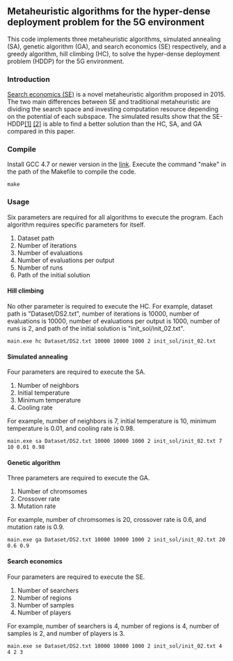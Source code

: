 ## Metaheuristic algorithms for the hyper-dense deployment problem for the 5G environment
This code implements three metaheuristic algorithms, simulated annealing (SA), genetic algorithm (GA), and search economics (SE) respectively, and a greedy algorithm, hill climbing (HC), to solve the hyper-dense deployment problem (HDDP) for the 5G environment.

### Introduction
[Search economics (SE)](https://doi.org/10.1109/SMC.2015.447) is a novel metaheuristic algorithm proposed in 2015. The two main differences between SE and traditional metaheuristic are dividing the search space and investing computation resource depending on the potential of each subspace. The simulated results show that the SE-HDDP[[1]](https://doi.org/10.1016/j.procs.2018.10.161) [[2]](https://doi.org/10.1007/s12652-019-01353-8) is able to find a better solution than the HC, SA, and GA compared in this paper.

### Compile
Install GCC 4.7 or newer version in the [link](https://sourceforge.net/projects/mingw-w64/files/). Execute the command "make" in the path of the Makefile to compile the code.

    make

### Usage
Six parameters are required for all algorithms to execute the program. Each algorithm requires specific parameters for itself.
1. Dataset path
2. Number of iterations
3. Number of evaluations
4. Number of evaluations per output
5. Number of runs
6. Path of the initial solution

#### Hill climbing
No other parameter is required to execute the HC. For example, dataset path is "Dataset/DS2.txt", number of iterations is 10000, number of evaluations is 10000, number of evaluations per output is 1000, number of runs is 2, and path of the initial solution is "init_sol/init_02.txt".

    main.exe hc Dataset/DS2.txt 10000 10000 1000 2 init_sol/init_02.txt

#### Simulated annealing
Four parameters are required to execute the SA.
1. Number of neighbors
2. Initial temperature
3. Minimum temperature
4. Cooling rate

For example, number of neighbors is 7, initial temperature is 10, minimum temperature is 0.01, and cooling rate is 0.98.
 
    main.exe sa Dataset/DS2.txt 10000 10000 1000 2 init_sol/init_02.txt 7 10 0.01 0.98

#### Genetic algorithm
Three parameters are required to execute the GA.
1. Number of chromsomes
2. Crossover rate
3. Mutation rate

For example, number of chromsomes is 20, crossover rate is 0.6, and mutation rate is 0.9.
 
    main.exe ga Dataset/DS2.txt 10000 10000 1000 2 init_sol/init_02.txt 20 0.6 0.9

#### Search economics
Four parameters are required to execute the SE.
1. Number of searchers
2. Number of regions
3. Number of samples
4. Number of players

For example, number of searchers is 4, number of regions is 4, number of samples is 2, and number of players is 3.
 
    main.exe se Dataset/DS2.txt 10000 10000 1000 2 init_sol/init_02.txt 4 4 2 3

